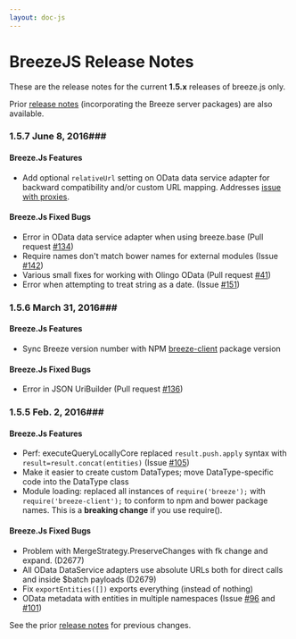 ```yaml
---
layout: doc-js
---
```

# BreezeJS Release Notes

These are the release notes for the current **1.5.x** releases of breeze.js only.  

Prior [release notes](/doc-main/release-notes) (incorporating the Breeze server packages) are also available.

### <a name="157"></a>1.5.7 <span class="doc-date">June 8, 2016</span>###

#### Breeze.Js Features
- Add optional `relativeUrl` setting on OData data service adapter for backward compatibility and/or custom URL mapping.  Addresses [issue with proxies](https://github.com/Breeze/breeze.js/commit/e7cb67e44a12262231c92756f5e3f0d7034f9b21#commitcomment-17408956).

#### Breeze.Js Fixed Bugs
- Error in OData data service adapter when using breeze.base (Pull request [#134](https://github.com/Breeze/breeze.js/pull/134))
- Require names don't match bower names for external modules (Issue [#142](https://github.com/Breeze/breeze.js/issues/142))
- Various small fixes for working with Olingo OData (Pull request [#41](https://github.com/Breeze/breeze.js/pull/41))
- Error when attempting to treat string as a date. (Issue [#151](https://github.com/Breeze/breeze.js/issues/151))

### <a name="156"></a>1.5.6 <span class="doc-date">March 31, 2016</span>###

#### Breeze.Js Features
- Sync Breeze version number with NPM [breeze-client](https://www.npmjs.com/package/breeze-client) package version

#### Breeze.Js Fixed Bugs
- Error in JSON UriBuilder (Pull request [#136](https://github.com/Breeze/breeze.js/pull/136))

### <a name="155"></a>1.5.5 <span class="doc-date">Feb. 2, 2016</span>###

#### Breeze.Js Features
- Perf: executeQueryLocallyCore replaced `result.push.apply` syntax with `result=result.concat(entities)` (Issue [#105](https://github.com/Breeze/breeze.js/issues/101))
- Make it easier to create custom DataTypes; move DataType-specific code into the DataType class
- Module loading: replaced all instances of `require('breeze');` with `require('breeze-client');` to conform to npm and bower package names.  This is a **breaking change** if you use require().

#### Breeze.Js Fixed Bugs
- Problem with MergeStrategy.PreserveChanges with fk change and expand. (D2677)
- All OData DataService adapters use absolute URLs both for direct calls and inside $batch payloads (D2679)
- Fix `exportEntities([])` exports everything (instead of nothing)
- OData metadata with entities in multiple namespaces  (Issue [#96](https://github.com/Breeze/breeze.js/issues/96) and [#101](https://github.com/Breeze/breeze.js/issues/101))

See the prior [release notes](/doc-main/release-notes) for previous changes.